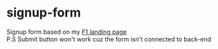 # signup-form
Signup form based on my [F1 landing page](https://rushiljalal.github.io/F1-Landing-Page/)<br>
P.S Submit button won't work cuz the form isn't connected to back-end

